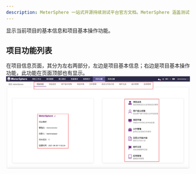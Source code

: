 ```yaml
---
description: MeterSphere 一站式开源持续测试平台官方文档。MeterSphere 涵盖测试管理、接口测试、UI 测试和性能测试等功能，全面兼容 JMeter、Selenium 等主流开源标准，有效助力开发和测试团队充分利用云弹性进行高度可 扩展的自动化测试，加速高质量的软件交付。
---
```


显示当前项目的基本信息和项目基本操作功能。

## 项目功能列表
在项目信息页面，其分为左右两部分，左边是项目基本信息；右边是项目基本操作功能，此功能在页面顶部也有显示。
![!项目设置](../../img/project_management/项目功能列表.png)
